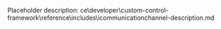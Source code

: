 Placeholder description: ce\developer\custom-control-framework\reference\includes\icommunicationchannel-description.md